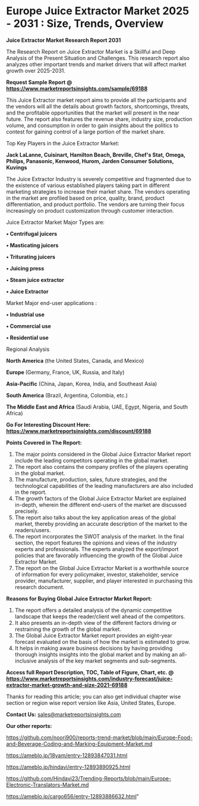 # Europe Juice Extractor Market 2025 - 2031 : Size, Trends, Overview

<strong>Juice Extractor Market Research Report 2031</strong>

The Research Report on Juice Extractor Market is a Skillful and Deep Analysis of the Present Situation and Challenges. This research report also analyzes other important trends and market drivers that will affect market growth over 2025-2031.

<strong>Request Sample Report @ <a href=https://www.marketreportsinsights.com/sample/69188>https://www.marketreportsinsights.com/sample/69188</a></strong>

This Juice Extractor market report aims to provide all the participants and the vendors will all the details about growth factors, shortcomings, threats, and the profitable opportunities that the market will present in the near future. The report also features the revenue share, industry size, production volume, and consumption in order to gain insights about the politics to contest for gaining control of a large portion of the market share.

Top Key Players in the Juice Extractor Market:

<strong>Jack LaLanne, Cuisinart, Hamilton Beach, Breville, Chef's Stat, Omega, Philips, Panasonic, Kenwood, Hurom, Jarden Consumer Solutions, Kuvings</strong>

The Juice Extractor Industry is severely competitive and fragmented due to the existence of various established players taking part in different marketing strategies to increase their market share. The vendors operating in the market are profiled based on price, quality, brand, product differentiation, and product portfolio. The vendors are turning their focus increasingly on product customization through customer interaction.

Juice Extractor Market Major Types are:

<strong>• Centrifugal juicers

• Masticating juicers

• Triturating juicers

• Juicing press

• Steam juice extractor

• Juice Extractor</strong>

Market Major end-user applications :

<strong>• Industrial use

• Commercial use

• Residential use</strong>

Regional Analysis

</u><strong><b>North America</b></strong> (the United States, Canada, and Mexico)

<strong><b>Europe </b></strong>(Germany, France, UK, Russia, and Italy)

<strong><b>Asia-Pacific</b></strong> (China, Japan, Korea, India, and Southeast Asia)

<strong><b>South America</b></strong> (Brazil, Argentina, Colombia, etc.)

<strong><b>The Middle East and Africa</b></strong> (Saudi Arabia, UAE, Egypt, Nigeria, and South Africa)

<strong>Go For Interesting Discount Here: <a href=https://www.marketreportsinsights.com/discount/69188>https://www.marketreportsinsights.com/discount/69188</a></strong>

<strong>Points Covered in The Report:</strong>
<ol>
  <li>The major points considered in the Global Juice Extractor Market report include the leading competitors operating in the global market.</li>
  <li>The report also contains the company profiles of the players operating in the global market.</li>
  <li>The manufacture, production, sales, future strategies, and the technological capabilities of the leading manufacturers are also included in the report.</li>
  <li>The growth factors of the Global Juice Extractor Market are explained in-depth, wherein the different end-users of the market are discussed precisely.</li>
  <li>The report also talks about the key application areas of the global market, thereby providing an accurate description of the market to the readers/users.</li>
  <li>The report incorporates the SWOT analysis of the market. In the final section, the report features the opinions and views of the industry experts and professionals. The experts analyzed the export/import policies that are favorably influencing the growth of the Global Juice Extractor Market.</li>
  <li>The report on the Global Juice Extractor Market is a worthwhile source of information for every policymaker, investor, stakeholder, service provider, manufacturer, supplier, and player interested in purchasing this research document.</li>
</ol>
<strong>Reasons for Buying Global Juice Extractor Market Report:</strong>

<ol>
  <li>The report offers a detailed analysis of the dynamic competitive landscape that keeps the reader/client well ahead of the competitors.</li>
  <li>It also presents an in-depth view of the different factors driving or restraining the growth of the global market.</li>
  <li>The Global Juice Extractor Market report provides an eight-year forecast evaluated on the basis of how the market is estimated to grow.</li>
  <li>It helps in making aware business decisions by having providing thorough insights insights into the global market and by making an all-inclusive analysis of the key market segments and sub-segments.</li>
</ol>
<strong>Access full Report Description, TOC, Table of Figure, Chart, etc. @ <a href=https://www.marketreportsinsights.com/industry-forecast/juice-extractor-market-growth-and-size-2021-69188>https://www.marketreportsinsights.com/industry-forecast/juice-extractor-market-growth-and-size-2021-69188</a></strong>


Thanks for reading this article; you can also get individual chapter wise section or region wise report version like Asia, United States, Europe.

<strong>Contact Us:</strong>
sales@marketreportsinsights.com

<strong>Our other reports:</strong>

<a href=https://github.com/noori900/reports-trend-market/blob/main/Europe-Food-and-Beverage-Coding-and-Marking-Equipment-Market.md>https://github.com/noori900/reports-trend-market/blob/main/Europe-Food-and-Beverage-Coding-and-Marking-Equipment-Market.md</a>

<a href=https://ameblo.jp/18yam/entry-12893847031.html>https://ameblo.jp/18yam/entry-12893847031.html</a>

<a href=https://ameblo.jp/hindavi/entry-12893890925.html>https://ameblo.jp/hindavi/entry-12893890925.html</a>

<a href=https://github.com/Hindavi23/Trending-Reports/blob/main/Europe-Electronic-Translators-Market.md>https://github.com/Hindavi23/Trending-Reports/blob/main/Europe-Electronic-Translators-Market.md</a>

<a href=https://ameblo.jp/cargo656/entry-12893886632.html>https://ameblo.jp/cargo656/entry-12893886632.html</a>"
